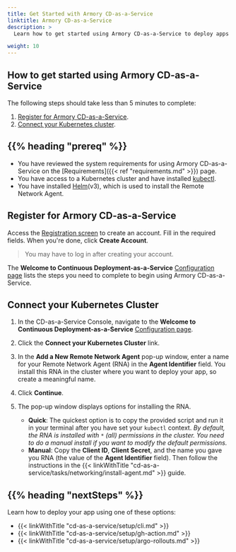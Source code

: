 ```yaml
---
title: Get Started with Armory CD-as-a-Service
linktitle: Armory CD-as-a-Service
description: >
  Learn how to get started using Armory CD-as-a-Service to deploy apps to your Kubernetes clusters.

weight: 10
---
```


## How to get started using Armory CD-as-a-Service

The following steps should take less than 5 minutes to complete:

1. [Register for Armory CD-as-a-Service](#register-for-armory-cd-as-a-service).
1. [Connect your Kubernetes cluster](#connect-your-kubernetes-cluster).

## {{% heading "prereq" %}}

* You have reviewed the system requirements for using Armory CD-as-a-Service on the [Requirements]({{< ref "requirements.md" >}}) page.
* You have access to a Kubernetes cluster and have installed [kubectl](https://kubernetes.io/docs/tasks/tools/).
* You have installed [Helm](https://helm.sh/)(v3), which is used to install the Remote Network Agent.


## Register for Armory CD-as-a-Service

Access the [Registration screen](https://go.armory.io/signup/) to create an account. Fill in the required fields. When you're done, click **Create Account**.  

> You may have to log in after creating your account.

The **Welcome to Continuous Deployment-as-a-Service** [Configuration page](https://console.cloud.armory.io/configuration) lists the steps you need to complete to begin using Armory CD-as-a-Service.

## Connect your Kubernetes Cluster

1. In the CD-as-a-Service Console, navigate to the **Welcome to Continuous Deployment-as-a-Service** [Configuration page](https://console.cloud.armory.io/configuration).
1. Click the **Connect your Kubernetes Cluster** link.
1. In the **Add a New Remote Network Agent** pop-up window, enter a name for your Remote Network Agent (RNA) in the **Agent Identifier** field. You install this RNA in the cluster where you want to deploy your app, so create a meaningful name.
1. Click **Continue**.
1. The pop-up window displays options for installing the RNA.

   - **Quick**: The quickest option is to copy the provided script and run it in your terminal after you have set your `kubectl` context. _By default, the RNA is installed with `*` (all) permissions in the cluster. You need to do a manual install if you want to modify the default permissions._
   - **Manual**: Copy the **Client ID**, **Client Secret**, and the name you gave you RNA (the value of the **Agent Identifier** field). Then follow the instructions in the {{< linkWithTitle "cd-as-a-service/tasks/networking/install-agent.md" >}} guide.

## {{%  heading "nextSteps" %}}

Learn how to deploy your app using one of these options:

* {{< linkWithTitle "cd-as-a-service/setup/cli.md" >}}
* {{< linkWithTitle "cd-as-a-service/setup/gh-action.md" >}}
* {{< linkWithTitle "cd-as-a-service/setup/argo-rollouts.md" >}}
